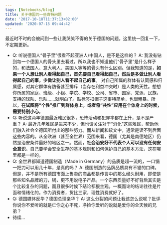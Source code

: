```yaml
---
tags: [Notebooks/blog]
title: 关于德国的一些奇特问题
date: '2017-10-18T11:37:13+02:00'
updated: '2020-07-15 09:44:42'
---
```


最近时不时的会被问到一些让我哭笑不得的关于德国的问题。这里统一回复一下，不定期更新。

- Q: 听说德国人“骨子里”很看不起亚洲人/中国人，是不是这样的？
	A: 我没有钻到每一个德国人的骨头里去看过，所以我也不知道他们“骨子里”是什么样子的，和法国人、意大利人、美国人等等的骨头有什么区别。但我知道的是，**如果一个人想让别人看得起自己，首先要自己看得起自己，然后是多做让别人看得起自己的事，少做让别人看不起自己的事**。
	对自己所属的群体有认同感和归属感，对其它群体有防备甚至排斥（当存在利益冲突时）是人类的天性。想想你所属的家庭、班级、小组、学院、学校、公司、省市、国家、党派、民族，支持的球队、乐队……就明白了。贴标签扣帽子这事特简单，也很粗暴。所以，**在试图将“个性”推广到群体身上，或者将“共性”应用在个体身上的时候，需要特别小心**。
- Q: 听说这两年德国最近难民很多，恐怖活动和犯罪率都在上升，是不是严重？
	A: 最近几年难民是进来不少，但也请关注对于“消化”这些难民，帮助他们融入社会全德国所付出的那些努力。而从新闻和软文中，通常是读不到后面这些内容的。从全欧洲（甚至全世界）范围来看，德国（尤其是南德地区）仍然是治安条件最好的地区之一。然而，**社会治安好不代表个人可以没有任何安全意识**。自己要学会安全生存的基本规则和如何保护自己的基本方法，这在哪里都是一样的。
- Q: 全世界都知道德国制造（Made in Germany）的品质是超一流的，一口锅一把刀可以用几十年，是真的吗？
	A: 德国制造的品牌品质具有不错的口碑。但是，并不是所有德国市面上售卖的商品都是传言中的那么经久耐用，即使是那些知名品牌的刀，锅，更不用说电子产品。一个东西质量好不好背后其实是个比较复杂的问题，而且很多时候下结论都狠主观。一概而论的结论往往是片面和情绪化的。作为消费者，货比三家，理性消费就好了。
- Q: 德国媒体反华？德国总理亲华？
	A: 这么分裂的问题让我该怎么说呢？批评你说你不爱听的就是亡你之心不死，净捡你爱听的说就是爱你的全天候的兄弟？
- 待续...